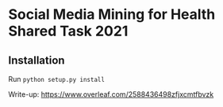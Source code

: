 # Social Media Mining for Health Shared Task 2021

## Installation

Run `python setup.py install`

Write-up: https://www.overleaf.com/2588436498zfjxcmtfbvzk
